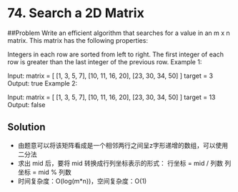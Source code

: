 # 74. Search a 2D Matrix

##Problem
Write an efficient algorithm that searches for a value in an m x n matrix. This matrix has the following properties:

Integers in each row are sorted from left to right.
The first integer of each row is greater than the last integer of the previous row.
Example 1:

Input:
matrix = [
  [1,   3,  5,  7],
  [10, 11, 16, 20],
  [23, 30, 34, 50]
]
target = 3
Output: true
Example 2:

Input:
matrix = [
  [1,   3,  5,  7],
  [10, 11, 16, 20],
  [23, 30, 34, 50]
]
target = 13
Output: false

## Solution
- 由题意可以将该矩阵看成是一个相邻两行之间呈z字形递增的数组，可以使用二分法
- 求出 mid 后，要将 mid 转换成行列坐标表示的形式：
    行坐标 = mid / 列数
    列坐标 = mid % 列数
- 时间复杂度：O(log(m*n))，空间复杂度：O(1)